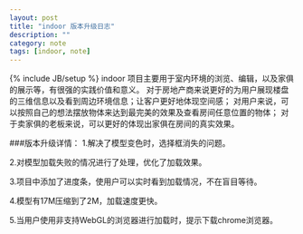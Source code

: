 ```yaml
---
layout: post
title: "indoor 版本升级日志"
description: ""
category: note
tags: [indoor, note]
---
```

{% include JB/setup %}
indoor 项目主要用于室内环境的浏览、编辑，以及家俱的展示等，有很强的实践价值和意义。
对于房地产商来说更好的为用户展现楼盘的三维信息以及看到周边环境信息；让客户更好地体现空间感；
对用户来说，可以按照自己的想法摆放物体来达到最完美的效果及查看房间任意位置的物体；
对于卖家俱的老板来说，可以更好的体现出家俱在房间的真实效果。

###版本升级详情：
1.解决了模型变色时，选择框消失的问题。

2.对模型加载失败的情况进行了处理，优化了加载效果。

3.项目中添加了进度条，使用户可以实时看到加载情况，不在盲目等待。

4.模型有17M压缩到了2M，加载速度更快。

5.当用户使用非支持WebGL的浏览器进行加载时，提示下载chrome浏览器。

